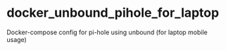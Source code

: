 # docker_unbound_pihole_for_laptop
Docker-compose config for pi-hole using unbound (for laptop mobile usage)
